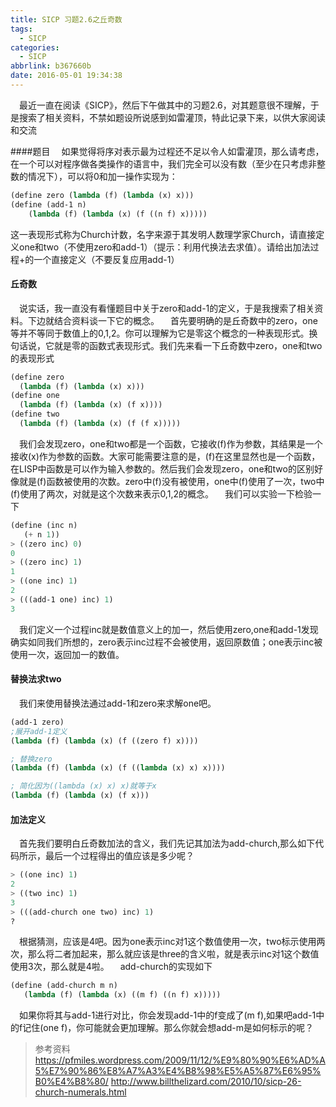 ```yaml
---
title: SICP 习题2.6之丘奇数
tags:
  - SICP
categories:
  - SICP
abbrlink: b367660b
date: 2016-05-01 19:34:38
---
```

&emsp;最近一直在阅读《SICP》，然后下午做其中的习题2.6，对其题意很不理解，于是搜索了相关资料，不禁如题设所说感到如雷灌顶，特此记录下来，以供大家阅读和交流

####题目
&emsp;如果觉得将序对表示最为过程还不足以令人如雷灌顶，那么请考虑，在一个可以对程序做各类操作的语言中，我们完全可以没有数（至少在只考虑非整数的情况下），可以将0和加一操作实现为：
```lisp
(define zero (lambda (f) (lambda (x) x)))
(define (add-1 n)
	(lambda (f) (lambda (x) (f ((n f) x)))))
```
这一表现形式称为Church计数，名字来源于其发明人数理学家Church，请直接定义one和two（不使用zero和add-1）（提示：利用代换法去求值）。请给出加法过程+的一个直接定义（不要反复应用add-1）
#### 丘奇数
&emsp;说实话，我一直没有看懂题目中关于zero和add-1的定义，于是我搜索了相关资料。下边就结合资料谈一下它的概念。
&emsp;首先要明确的是丘奇数中的zero，one等并不等同于数值上的0,1,2。你可以理解为它是零这个概念的一种表现形式。换句话说，它就是零的函数式表现形式。我们先来看一下丘奇数中zero，one和two的表现形式
``` lisp
(define zero
  (lambda (f) (lambda (x) x)))
(define one
  (lambda (f) (lambda (x) (f x))))
(define two
  (lambda (f) (lambda (x) (f (f x)))))
```

&emsp;我们会发现zero，one和two都是一个函数，它接收(f)作为参数，其结果是一个接收(x)作为参数的函数。大家可能需要注意的是，(f)在这里显然也是一个函数，在LISP中函数是可以作为输入参数的。然后我们会发现zero，one和two的区别好像就是(f)函数被使用的次数。zero中(f)没有被使用，one中(f)使用了一次，two中(f)使用了两次，对就是这个次数来表示0,1,2的概念。
&emsp;我们可以实验一下检验一下
``` lisp
(define (inc n)
   (+ n 1))
> ((zero inc) 0)
0
> ((zero inc) 1)
1
> ((one inc) 1)
2
> (((add-1 one) inc) 1)
3
```
&emsp;我们定义一个过程inc就是数值意义上的加一，然后使用zero,one和add-1发现确实如同我们所想的，zero表示inc过程不会被使用，返回原数值；one表示inc被使用一次，返回加一的数值。

#### 替换法求two
&emsp;我们来使用替换法通过add-1和zero来求解one吧。
``` lisp
(add-1 zero)
;展开add-1定义
(lambda (f) (lambda (x) (f ((zero f) x))))

; 替换zero
(lambda (f) (lambda (x) (f ((lambda (x) x) x))))

; 简化因为((lambda (x) x) x)就等于x
(lambda (f) (lambda (x) (f x)))
```

#### 加法定义
&emsp;首先我们要明白丘奇数加法的含义，我们先记其加法为add-church,那么如下代码所示，最后一个过程得出的值应该是多少呢？
``` lisp
> ((one inc) 1)
2
> ((two inc) 1)
3
> (((add-church one two) inc) 1)
?
```
&emsp;根据猜测，应该是4吧。因为one表示inc对1这个数值使用一次，two标示使用两次，那么将二者加起来，那么就应该是three的含义啦，就是表示inc对1这个数值使用3次，那么就是4啦。
&emsp;add-church的实现如下
``` lisp
(define (add-church m n)
   (lambda (f) (lambda (x) ((m f) ((n f) x)))))
```
&emsp;如果你将其与add-1进行对比，你会发现add-1中的f变成了(m f),如果吧add-1中的f记住(one f)，你可能就会更加理解。那么你就会想add-m是如何标示的呢？

>参考资料
>https://pfmiles.wordpress.com/2009/11/12/%E9%80%90%E6%AD%A5%E7%90%86%E8%A7%A3%E4%B8%98%E5%A5%87%E6%95%B0%E4%B8%80/
>http://www.billthelizard.com/2010/10/sicp-26-church-numerals.html
